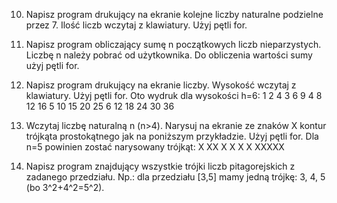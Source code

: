 10. Napisz program drukujący na ekranie kolejne liczby naturalne podzielne przez 7. Ilość liczb
wczytaj z klawiatury. Użyj pętli for.

12. Napisz program obliczający sumę n początkowych liczb nieparzystych. Liczbę n należy pobrać
od użytkownika. Do obliczenia wartości sumy użyj pętli for.

14. Napisz program drukujący na ekranie liczby. Wysokość wczytaj z klawiatury. Użyj pętli for.
Oto wydruk dla wysokości h=6:
1
2 4
3 6 9
4 8 12 16
5 10 15 20 25
6 12 18 24 30 36
    
16. Wczytaj liczbę naturalną n (n>4). Narysuj na ekranie ze znaków X kontur trójkąta
prostokątnego jak na poniższym przykładzie. Użyj pętli for.
Dla n=5 powinien zostać narysowany trójkąt:
X
XX
X X
X X
XXXXX

18. Napisz program znajdujący wszystkie trójki liczb pitagorejskich z zadanego przedziału.
Np.: dla przedziału [3,5] mamy jedną trójkę: 3, 4, 5 (bo 3^2+4^2=5^2).
